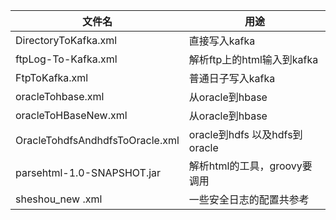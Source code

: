 文件名 | 用途
----------------------------- | --------------
DirectoryToKafka.xml  | 直接写入kafka
ftpLog-To-Kafka.xml   | 解析ftp上的html输入到kafka
FtpToKafka.xml        | 普通日子写入kafka
oracleTohbase.xml     | 从oracle到hbase
oracleToHBaseNew.xml   | 从oracle到hbase
OracleTohdfsAndhdfsToOracle.xml  | oracle到hdfs 以及hdfs到oracle
parsehtml-1.0-SNAPSHOT.jar         | 解析html的工具，groovy要调用
sheshou_new .xml        | 一些安全日志的配置共参考

